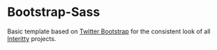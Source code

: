 # Bootstrap-Sass #

Basic template based on [Twitter Bootstrap](http://getbootstrap.com/) for the consistent look of all [Interitty](http://interitty.org/) projects.
